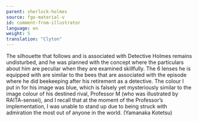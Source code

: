 ```yaml
---
parent: sherlock-holmes
source: fgo-material-v
id: comment-from-illustrator
language: en
weight: 5
translation: "Clyton"
---
```


The silhouette that follows and is associated with Detective Holmes remains undisturbed, and he was planned with the concept where the particulars about him are peculiar when they are examined skillfully. The 6 lenses he is equipped with are similar to the bees that are associated with the episode where he did beekeeping after his retirement as a detective. The colour I put in for his image was blue, which is falsely yet mysteriously similar to the image colour of his destined rival, Professor M (who was illustrated by RAITA-sensei), and I recall that at the moment of the Professor’s implementation, I was unable to stand up due to being struck with admiration the most out of anyone in the world. (Yamanaka Kotetsu)
